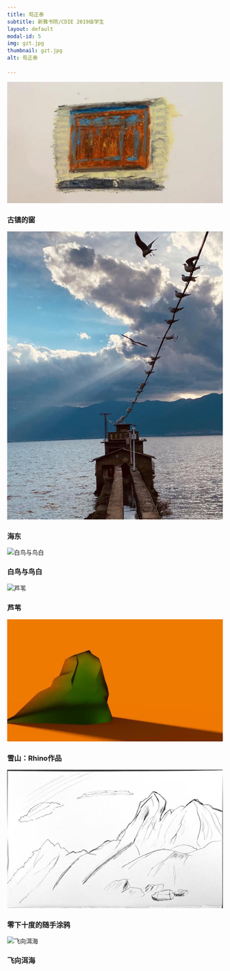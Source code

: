 ```yaml
---
title: 芶正泰
subtitle: 新雅书院/CDIE 2019级学生
layout: default
modal-id: 5
img: gzt.jpg
thumbnail: gzt.jpg
alt: 芶正泰

---
```

<img src="img/gzt/古镇的窗.jpg" class="img-responsive img-centered" alt="古镇的窗">
<h3>古镇的窗</h3>
<p></p>
<img src="img/gzt/海东.jpg" class="img-responsive img-centered" alt="海东">
<h3>海东</h3>
<p></p>
<img src="img/gzt/白鸟与鸟白.jpg" class="img-responsive img-centered" alt="白鸟与鸟白">
<h3>白鸟与鸟白</h3>
<p></p>
<img src="img/gzt/芦苇.jpg" class="img-responsive img-centered" alt="芦苇">
<h3>芦苇</h3>
<p></p>
<img src="img/gzt/雪山：Rhino作品.jpg" class="img-responsive img-centered" alt="雪山：Rhino作品">
<h3>雪山：Rhino作品</h3>
<p></p>
<img src="img/gzt/零下十度的随手涂鸦.jpg" class="img-responsive img-centered" alt="零下十度的随手涂鸦">
<h3>零下十度的随手涂鸦</h3>
<p></p>
<img src="img/gzt/飞向洱海.jpg" class="img-responsive img-centered" alt="飞向洱海">
<h3>飞向洱海</h3>
